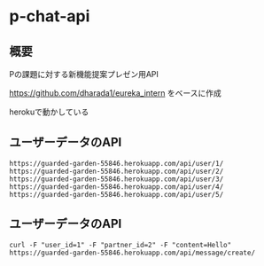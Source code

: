 # p-chat-api

## 概要

Pの課題に対する新機能提案プレゼン用API

https://github.com/dharada1/eureka_intern をベースに作成

herokuで動かしている

## ユーザーデータのAPI

~~~
https://guarded-garden-55846.herokuapp.com/api/user/1/
https://guarded-garden-55846.herokuapp.com/api/user/2/
https://guarded-garden-55846.herokuapp.com/api/user/3/
https://guarded-garden-55846.herokuapp.com/api/user/4/
https://guarded-garden-55846.herokuapp.com/api/user/5/
~~~

## ユーザーデータのAPI

~~~
curl -F "user_id=1" -F "partner_id=2" -F "content=Hello" https://guarded-garden-55846.herokuapp.com/api/message/create/
~~~
